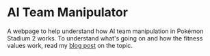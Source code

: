 # AI Team Manipulator

A webpage to help understand how AI team manipulation in Pokémon Stadium 2
works. To understand what's going on and how the fitness values work, read my
[blog post](https://genericmadscientist.github.io/posts/ps2-ai-teams/) on the
topic.
